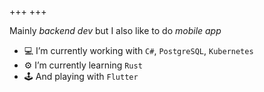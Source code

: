 +++
+++

Mainly *backend dev* but I also like to do *mobile app*

- 💻 I’m currently working with `C#`, `PostgreSQL`, `Kubernetes`
- ⚙️ I’m currently learning `Rust`
- 🕹️ And playing with `Flutter`
